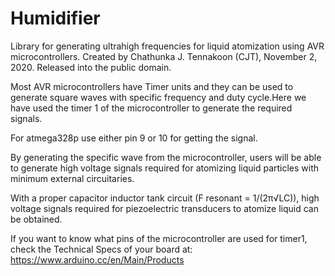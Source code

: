   # Humidifier

  Library for generating ultrahigh frequencies
  for liquid atomization using AVR microcontrollers.
  Created by Chathunka J. Tennakoon (CJT), November 2, 2020.
  Released into the public domain.

  Most AVR microcontrollers have Timer units and they can be used to generate
  square waves with specific frequency and duty cycle.Here we have used the timer 1 of the microcontroller
  to generate the required signals.

  For atmega328p use either pin 9 or 10 for getting the signal.

  By generating the specific wave from the microcontroller,
  users will be able to generate high voltage signals required for atomizing liquid particles
  with minimum external circuitaries.

  With a proper capacitor inductor tank circuit (F resonant = 1/(2π√LC)), high voltage signals
  required for piezoelectric transducers to atomize liquid can be obtained.
 
  If you want to know what pins of the microcontroller are used for timer1,
  check the Technical Specs of your board at:
  https://www.arduino.cc/en/Main/Products
